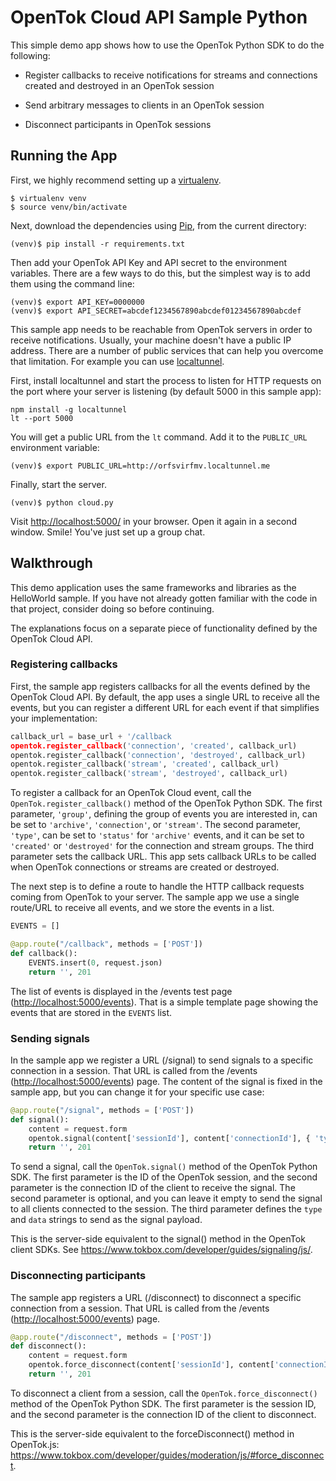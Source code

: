 # OpenTok Cloud API Sample Python

This simple demo app shows how to use the OpenTok Python SDK to do the following:

* Register callbacks to receive notifications for streams and connections created and destroyed
  in an OpenTok session

* Send arbitrary messages to clients in an OpenTok session

* Disconnect participants in OpenTok sessions

## Running the App

First, we highly recommend setting up a [virtualenv](http://www.virtualenv.org/en/latest/).

```
$ virtualenv venv
$ source venv/bin/activate
```

Next, download the dependencies using [Pip](http://www.pip-installer.org/en/latest/), from the
current directory:

```
(venv)$ pip install -r requirements.txt
```

Then add your OpenTok API Key and API secret to the environment variables. There are a few ways to
do this, but the simplest way is to add them using the command line:

```
(venv)$ export API_KEY=0000000
(venv)$ export API_SECRET=abcdef1234567890abcdef01234567890abcdef
```

This sample app needs to be reachable from OpenTok servers in order to receive notifications.
Usually, your machine doesn't have a public IP address. There are a number of public services
that can help you overcome that limitation. For example you can use
[localtunnel](https://localtunnel.github.io).

First, install localtunnel and start the process to listen for HTTP requests on the port where your
server is listening (by default 5000 in this sample app):

```
npm install -g localtunnel
lt --port 5000
```

You will get a public URL from the `lt` command. Add it to the `PUBLIC_URL` environment variable:

```
(venv)$ export PUBLIC_URL=http://orfsvirfmv.localtunnel.me
```

Finally, start the server.

```
(venv)$ python cloud.py
```

Visit <http://localhost:5000/> in your browser. Open it again in a second window. Smile! You've just
set up a group chat.

## Walkthrough

This demo application uses the same frameworks and libraries as the HelloWorld sample. If you have
not already gotten familiar with the code in that project, consider doing so before continuing.

The explanations focus on a separate piece of functionality defined by the OpenTok Cloud API.

### Registering callbacks

First, the sample app registers callbacks for all the events defined by the OpenTok Cloud API.
By default, the app uses a single URL to receive all the events, but you can register a different
URL for each event if that simplifies your implementation:

```python
callback_url = base_url + '/callback
opentok.register_callback('connection', 'created', callback_url)
opentok.register_callback('connection', 'destroyed', callback_url)
opentok.register_callback('stream', 'created', callback_url)
opentok.register_callback('stream', 'destroyed', callback_url)
```

To register a callback for an OpenTok Cloud event, call the `OpenTok.register_callback()` method
of the OpenTok Python SDK. The first parameter, `'group'`, defining the group of events you are
interested in, can be set to `'archive'`, `'connection'`, or `'stream'`. The second parameter,
`'type'`, can be set to `'status'` for `'archive'` events, and it can be set to `'created'` or `'destroyed'` for the connection and stream groups. The third parameter sets the callback URL.
This app sets callback URLs to be called when OpenTok connections or streams are created or
destroyed.

The next step is to define a route to handle the HTTP callback requests coming from OpenTok to your
server. The sample app we use a single route/URL to receive all events, and we store the events
in a list.

```python
EVENTS = []

@app.route("/callback", methods = ['POST'])
def callback():
    EVENTS.insert(0, request.json)
    return '', 201
```

The list of events is displayed in the /events test page (<http://localhost:5000/events>). That is
a simple template page showing the events that are stored in the `EVENTS` list.

### Sending signals

In the sample app we register a URL (/signal) to send signals to a specific connection in a session.
That URL is called from the /events (<http://localhost:5000/events>) page. The content of the signal
is fixed in the sample app, but you can change it for your specific use case:

```python
@app.route("/signal", methods = ['POST'])
def signal():
    content = request.form
    opentok.signal(content['sessionId'], content['connectionId'], { 'type': 'chat', 'data': 'Hello!' })
    return '', 201
```

To send a signal, call the `OpenTok.signal()` method of the OpenTok Python SDK. The first parameter
is the ID of the OpenTok session, and the second parameter is the connection ID of the client to
receive the signal. The second parameter is optional, and you can leave it empty to send the signal
to all clients connected to the session. The third parameter defines the `type` and `data` strings
to send as the signal payload.

This is the server-side equivalent to the signal() method in the OpenTok client SDKs. See
<https://www.tokbox.com/developer/guides/signaling/js/>.

### Disconnecting participants

The sample app registers a URL (/disconnect) to disconnect a specific connection from a session.
That URL is called from the /events (<http://localhost:5000/events>) page.

```python
@app.route("/disconnect", methods = ['POST'])
def disconnect():
    content = request.form
    opentok.force_disconnect(content['sessionId'], content['connectionId'])
    return '', 201
```

To disconnect a client from a session, call the `OpenTok.force_disconnect()` method of the OpenTok
Python SDK. The first parameter is the session ID, and the second parameter is the connection ID of
the client to disconnect.

This is the server-side equivalent to the forceDisconnect() method in OpenTok.js:
<https://www.tokbox.com/developer/guides/moderation/js/#force_disconnect>.